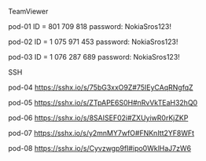 
TeamViewer

pod-01    ID = 801 709 818		password: NokiaSros123!

pod-02    ID = 1 075 971 453	password: NokiaSros123!

pod-03    ID = 1 076 287 689	password: NokiaSros123!


SSH

pod-04	https://sshx.io/s/75bG3xxO9Z#75IEyCAqRNgfqZ

pod-05	https://sshx.io/s/ZTpAPE6S0H#nRvVkTEaH32hQ0

pod-06	https://sshx.io/s/8SAISEF02i#ZXUyiwR0rKjZKP

pod-07	https://sshx.io/s/y2mnMY7wfO#FNKnItt2YF8WFt

pod-08	https://sshx.io/s/Cyvzwgp9fI#ipo0WklHaJ7zW6

